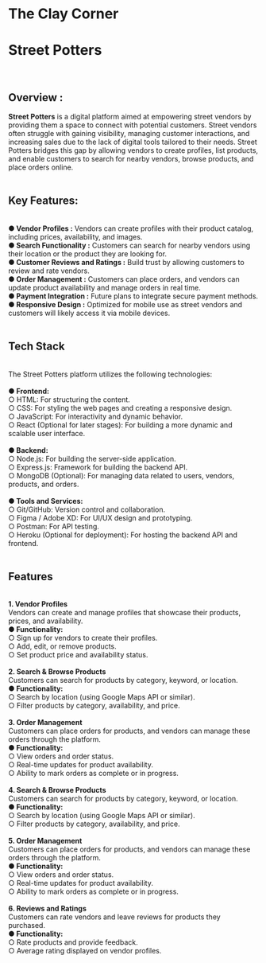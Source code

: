 <p align="center">
  <h1>The Clay Corner</h1>
  <h1><b>Street Potters</b></h1>
</p>
<br>
<h2>Overview : </h2>
<b>Street Potters</b> is a digital platform aimed at empowering street vendors by providing them a space to connect with potential customers. Street vendors often struggle with gaining visibility, managing customer interactions, and increasing sales due to the lack of digital tools tailored to their needs. Street Potters bridges this gap by allowing vendors to create profiles, list products, and enable customers to search for nearby vendors, browse products, and place orders online.<br> 
<br>
<h2><b>Key Features:</b></h2> <br> 
<b>● Vendor Profiles :</b>  Vendors can create profiles with their product catalog, including prices, availability, and images. <br> 
<b>● Search Functionality :</b>  Customers can search for nearby vendors using their location or the product they are looking for. <br> 
<b>● Customer Reviews and Ratings :</b>  Build trust by allowing customers to review and rate vendors. <br> 
<b>● Order Management :</b>  Customers can place orders, and vendors can update product availability and manage orders in real time.<br>
<b>● Payment Integration :</b>  Future plans to integrate secure payment methods. <br> 
<b>● Responsive Design :</b>  Optimized for mobile use as street vendors and customers will likely access it via mobile devices. <br> 
<br>
<h2><b>Tech Stack</b></h2> <br>
The Street Potters platform utilizes the following technologies: <br>
<br>
<b>● Frontend:</b> <br>
○ HTML: For structuring the content. <br>
○ CSS: For styling the web pages and creating a responsive design. <br>
○ JavaScript: For interactivity and dynamic behavior. <br>
○ React (Optional for later stages): For building a more dynamic and scalable user interface. <br>
<br>
<b>● Backend:</b> <br>
○ Node.js: For building the server-side application. <br>
○ Express.js: Framework for building the backend API. <br>
○ MongoDB (Optional): For managing data related to users, vendors, products, and orders. <br>
<br>
<b>● Tools and Services:</b> <br>
○ Git/GitHub: Version control and collaboration. <br>
○ Figma / Adobe XD: For UI/UX design and prototyping. <br>
○ Postman: For API testing. <br>
○ Heroku (Optional for deployment): For hosting the backend API and frontend. <br>
<br>

<h2><b>Features</b></h2><br><b>1. Vendor Profiles</b> <br>
Vendors can create and manage profiles that showcase their products, prices, and availability. <br>
<b>● Functionality:</b> <br>
○ Sign up for vendors to create their profiles. <br>
○ Add, edit, or remove products. <br>
○ Set product price and availability status. <br>
<br>
<b>2. Search & Browse Products</b> <br>
Customers can search for products by category, keyword, or location. <br>
<b>● Functionality:</b><br>
○ Search by location (using Google Maps API or similar). <br>
○ Filter products by category, availability, and price. <br>
<br>
<b>3. Order Management</b> <br>
Customers can place orders for products, and vendors can manage these orders through the platform. <br>
<b>● Functionality:</b> <br>
○ View orders and order status. <br>
○ Real-time updates for product availability. <br>
○ Ability to mark orders as complete or in progress. <br>
<br>
<b>4. Search & Browse Products</b> <br>
Customers can search for products by category, keyword, or location. <br>
<b>● Functionality:</b> <br>
○ Search by location (using Google Maps API or similar). <br>
○ Filter products by category, availability, and price. <br>
<br>
<b>5. Order Management</b> <br>
Customers can place orders for products, and vendors can manage these orders through the platform. <br>
<b>● Functionality:</b> <br>
○ View orders and order status. <br>
○ Real-time updates for product availability. <br>
○ Ability to mark orders as complete or in progress. <br>
<br>
<b>6. Reviews and Ratings</b> <br>
Customers can rate vendors and leave reviews for products they purchased. <br>
<b>● Functionality:</b> <br>
○ Rate products and provide feedback. <br>
○ Average rating displayed on vendor profiles. <br>

